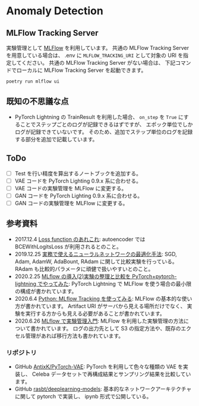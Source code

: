 # Anomaly Detection

## MLFlow Tracking Server

実験管理として [MLFlow][mlflow] を利用しています。
共通の MLFlow Tracking Server を用意している場合は、
.env に `MLFLOW_TRACKING_URI` として対象の URI を指定してください。
共通の MLFlow Tracking Server がない場合は、
下記コマンドでローカルに MLFlow Tracking Server を起動できます。

```sh
poetry run mlflow ui
```

[mlflow]: https://mlflow.org/

## 既知の不思議な点

- PyTorch Lightning の TrainResult を利用した場合、
  `on_step` を `True` にすることでステップごとのログが記録できるはずですが、
  エポック単位でしかログが記録できていないです。
  そのため、追加でステップ単位のログを記録する部分を追加で記載しています。

## ToDo

- [ ] Test を行い精度を算出するノートブックを追加する。
- [ ] VAE コードを PyTorch Lighting 0.9.x 系に合わせる。
- [ ] VAE コードの実験管理を MLFlow に変更する。
- [ ] GAN コードを PyTorch Lighting 0.9.x 系に合わせる。
- [ ] GAN コードの実験管理を MLFlow に変更する。

## 参考資料

- 2017.12.4 [Loss function のあれこれ][37ma5ras]:
  autoencoder では BCEWithLogitsLoss が利用されるとのこと。
- 2019.12.25 [実務で使えるニューラルネットワークの最適化手法][acro-engineer]:
  SGD, Adam, AdamW, AdaBount, RAdam に関して比較実験を行っている。
  RAdam も比較的パラメータに頑健で扱いやすいとのこと。
- 2020.2.25 [MLflow の導入(2)実験の整理と比較を PyTorch+pytorch-lightning でやってみた][chowagiken]:
  PyTorch Lightning で MLFlow を使う場合の最小限の構成が書かれています。
- 2020.6.4 [Python: MLflow Tracking を使ってみる][cube_suger]:
  MLFlow の基本的な使い方が書かれています。
  Artifact URI がサーバから見える場所だけでなく、
  実験を実行する方からも見える必要があることが書かれています。
- 2020.6.26 [MLflow で実験管理入門][future]:
  MLFlow を利用した実験管理の方法について書かれています。
  ログの出力先として S3 の指定方法や、既存のエクセル管理があれば移行方法も書かれています。

[37ma5ras]: http://37ma5ras.blogspot.com/2017/12/loss-function.html
[acro-engineer]: http://acro-engineer.hatenablog.com/entry/2019/12/25/130000
[chowagiken]: https://blog.chowagiken.co.jp/entry/2020/02/25/MLflowの導入（２）実験の整理と比較をPyTorch%2Bpytorch-lightningでやっ
[cube_suger]: https://blog.amedama.jp/entry/mlflow-tracking
[future]: https://future-architect.github.io/articles/20200626/

### リポジトリ

- GitHub [AntixK/PyTorch-VAE][antixk]:
  PyTorch を利用して色々な種類の VAE を実装し、
  Celeba データセットで再構成結果とサンプリング結果を比較しています。
- GitHub [rasbt/deeplearning-models][rasbt]:
  基本的なネットワークアーキテクチャに関して pytorch で実装し、 ipynb 形式で公開している。

[antixk]: https://github.com/AntixK/PyTorch-VAE
[rasbt]: https://github.com/rasbt/deeplearning-models
